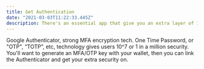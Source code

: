```yaml
---
title: Get Authentication
date: "2021-03-03T11:22:33.445Z"
description: There's an essential app that give you an extra layer of 1-in-a-million security, so grab this before you go any further
---
```


Google Authenticator, strong MFA encryption tech.
 One Time Password, or "OTP", “TOTP”, etc, technology gives users 10^7 or 1 in a million security.
 You'll want to generate an MFA/OTP key with your wallet, then you can link the Authenticator and get your extra security on.